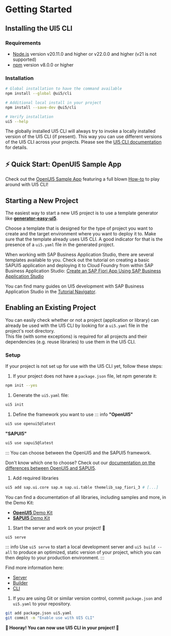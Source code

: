 # Getting Started
## Installing the UI5 CLI
### Requirements
- [Node.js](https://nodejs.org/) version v20.11.0 and higher or v22.0.0 and higher (v21 is not supported)
- [npm](https://www.npmjs.com/) version v8.0.0 or higher

### Installation
```sh
# Global installation to have the command available
npm install --global @ui5/cli

# Additional local install in your project
npm install --save-dev @ui5/cli

# Verify installation
ui5 --help
```

The globally installed UI5 CLI will always try to invoke a locally installed version of the UI5 CLI (if present). This way you can use different versions of the UI5 CLI across your projects. Please see the [UI5 CLI documentation](./CLI#local-vs-global-installation) for details.

## ⚡️ Quick Start: OpenUI5 Sample App
Check out the [OpenUI5 Sample App](https://github.com/SAP/openui5-sample-app) featuring a full blown [How-to](https://github.com/SAP/openui5-sample-app/#openui5-sample-app) to play around with UI5 CLI!

## Starting a New Project
The easiest way to start a new UI5 project is to use a template generator like [**generator-easy-ui5**](https://github.com/SAP/generator-easy-ui5).

Choose a template that is designed for the type of project you want to create and the target environment where you want to deploy it to.
Make sure that the template already uses UI5 CLI. A good indicator for that is the presence of a `ui5.yaml` file in the generated project.

When working with SAP Business Application Studio, there are several templates available to you. Check out the tutorial on creating a basic SAPUI5 application and deploying it to Cloud Foundry from within SAP Business Application Studio: [Create an SAP Fiori App Using SAP Business Application Studio](https://developers.sap.com/tutorials/appstudio-fioriapps-create.html)

You can find many guides on UI5 development with SAP Business Application Studio in the [Tutorial Navigator](https://developers.sap.com/tutorial-navigator.html?tag=topic:sapui5&tag=products:technology-platform/sap-business-application-studio).

## Enabling an Existing Project
You can easily check whether or not a project (application or library) can already be used with the UI5 CLI by looking for a `ui5.yaml` file in the project's root directory.  
This file (with some exceptions) is required for all projects and their dependencies (e.g. reuse libraries) to use them in the UI5 CLI.

### Setup
If your project is not set up for use with the UI5 CLI yet, follow these steps:

1. If your project does not have a `package.json` file, let npm generate it:
```sh
npm init --yes
```

1. Generate the `ui5.yaml` file:
```sh
ui5 init
```

1. Define the framework you want to use
::: info
**"OpenUI5"**

```sh
ui5 use openui5@latest
```

**"SAPUI5"**

```sh
ui5 use sapui5@latest
```
:::
You can choose between the OpenUI5 and the SAPUI5 framework.

Don't know which one to choose? Check out our [documentation on the differences between OpenUI5 and SAPUI5](./FAQ#what-s-the-difference-between-openui5-and-sapui5).

1. Add required libraries
```sh
ui5 add sap.ui.core sap.m sap.ui.table themelib_sap_fiori_3 # [...]
```

You can find a documentation of all libraries, including samples and more, in the Demo Kit:

- [**OpenUI5** Demo Kit](https://openui5.hana.ondemand.com/api)
- [**SAPUI5** Demo Kit](https://ui5.sap.com/#/api)
    
1. Start the server and work on your project! 🎉
```sh
ui5 serve
```

::: info
Use `ui5 serve` to start a local development server and `ui5 build --all` to produce an optimized, static version of your project, which you can then deploy to your production environment.
 :::

Find more information here:

- [Server](./Server.md)
- [Builder](./Builder.md)
- [CLI](./CLI.md)

1. If you are using Git or similar version control, commit `package.json` and `ui5.yaml` to your repository.
```sh
git add package.json ui5.yaml
git commit -m "Enable use with UI5 CLI"
```

**🎉 Hooray! You can now use UI5 CLI in your project! 🎉**
